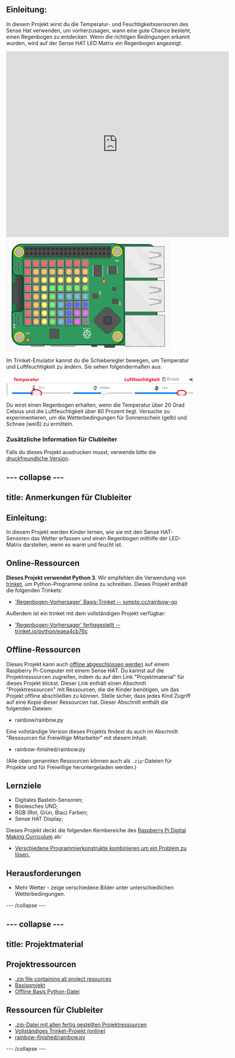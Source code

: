 ## Einleitung:

In diesem Projekt wirst du die Temperatur- und Feuchtigkeitssensoren des Sense Hat verwenden, um vorherzusagen, wann eine gute Chance besteht, einen Regenbogen zu entdecken. Wenn die richtigen Bedingungen erkannt wurden, wird auf der Sense HAT LED Matrix ein Regenbogen angezeigt.

<div class="trinket">
  <iframe src="https://trinket.io/embed/python/eaea4cb76c?outputOnly=true&start=result" width="600" height="500" frameborder="0" marginwidth="0" marginheight="0" allowfullscreen mark="crwd-mark">
</iframe> <img src="images/rainbow-final.png" />
</div>

Im Trinket-Emulator kannst du die Schieberegler bewegen, um Temperatur und Luftfeuchtigkeit zu ändern. Sie sehen folgendermaßen aus:

![screenshot](images/rainbow-sliders.png)

Du wirst einen Regenbogen erhalten, wenn die Temperatur über 20 Grad Celsius und die Luftfeuchtigkeit über 80 Prozent liegt. Versuche zu experimentieren, um die Wetterbedingungen für Sonnenschein (gelb) und Schnee (weiß) zu ermitteln.

### Zusätzliche Information für Clubleiter

Falls du dieses Projekt ausdrucken musst, verwende bitte die [druckfreundliche Version](https://projects.raspberrypi.org/en/projects/rainbow-predictor/print).

## \--- collapse \---

## title: Anmerkungen für Clubleiter

## Einleitung:

In diesem Projekt werden Kinder lernen, wie sie mit den Sense HAT-Sensoren das Wetter erfassen und einen Regenbogen mithilfe der LED-Matrix darstellen, wenn es warm und feucht ist.

## Online-Ressourcen

**Dieses Projekt verwendet Python 3.** Wir empfehlen die Verwendung von [trinket](https://trinket.io/), um Python-Programme online zu schreiben. Dieses Projekt enthält die folgenden Trinkets:

* ['Regenbogen-Vorhersager' Basis-Trinket -- jumpto.cc/rainbow-go](http://jumpto.cc/rainbow-go)

Außerdem ist ein trinket mit dem vollständigen Projekt verfügbar:

* ['Regenbogen-Vorhersager' fertiggestellt -- trinket.io/python/eaea4cb76c](https://trinket.io/python/eaea4cb76c)

## Offline-Ressourcen

Dieses Projekt kann auch [offline abgeschlossen werden](https://www.codeclubprojects.org/en-GB/resources/physical-sense-hat/) auf einem Raspberry Pi-Computer mit einem Sense HAT. Du kannst auf die Projektressourcen zugreifen, indem du auf den Link "Projektmaterial" für dieses Projekt klickst. Dieser Link enthält einen Abschnitt "Projektressourcen" mit Ressourcen, die die Kinder benötigen, um das Projekt offline abschließen zu können. Stelle sicher, dass jedes Kind Zugriff auf eine Kopie dieser Ressourcen hat. Dieser Abschnitt enthält die folgenden Dateien:

* rainbow/rainbow.py

Eine vollständige Version dieses Projekts findest du auch im Abschnitt "Ressourcen für Freiwillige Mitarbeiter" mit diesem Inhalt:

* rainbow-finished/rainbow.py

(Alle oben genannten Ressourcen können auch als `.zip`-Dateien für Projekte und für Freiwillige heruntergeladen werden.)

## Lernziele

* Digitales Basteln-Sensoren;
* Boolesches UND; 
* RGB (Rot, Grün, Blau) Farben;
* Sense HAT Display;

Dieses Projekt deckt die folgenden Kernbereiche des [Raspberry Pi Digital Making Curriculum](http://rpf.io/curriculum) ab:

* [Verschiedene Programmierkonstrukte kombinieren um ein Problem zu lösen.](https://www.raspberrypi.org/curriculum/programming/builder)

## Herausforderungen

* Mehr Wetter - zeige verschiedene Bilder unter unterschiedlichen Wetterbedingungen. 

\--- /collapse \---

## \--- collapse \---

## title: Projektmaterial

## Projektressourcen

* [.zip file containing all project resources](resources/rainbow-project-resources.zip)
* [Basisprojekt](http://jumpto.cc/rainbow-go)
* [Offline Basis Python-Datei](resources/rainbow-rainbow.py)

## Ressourcen für Clubleiter

* [.zip-Datei mit allen fertig gestellten Projektressourcen](resources/rainbow-volunteer-resources.zip)
* [Vollständiges Trinket-Projekt (online)](https://trinket.io/python/eaea4cb76c)
* [rainbow-finished/rainbow.py](resources/rainbow-final-rainbow.py)

\--- /collapse \---